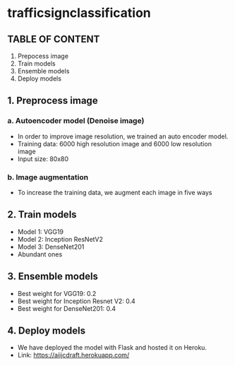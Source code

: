 # trafficsignclassification

## TABLE OF CONTENT
1. Prepocess image
2. Train models
3. Ensemble models
4. Deploy models

## 1. Preprocess image
### a. Autoencoder model (Denoise image)
* In order to improve image resolution, we trained an auto encoder model.
* Training data: 6000 high resolution image and 6000 low resolution image
* Input size: 80x80
### b. Image augmentation
* To increase the training data, we augment each image in five ways

## 2. Train models
* Model 1: VGG19
* Model 2: Inception ResNetV2
* Model 3: DenseNet201
* Abundant ones

## 3. Ensemble models
* Best weight for VGG19: 0.2
* Best weight for Inception Resnet V2: 0.4
* Best weight for  DenseNet201: 0.4

## 4. Deploy models
* We have deployed the model with Flask and hosted it on Heroku.
* Link: https://aiijcdraft.herokuapp.com/


